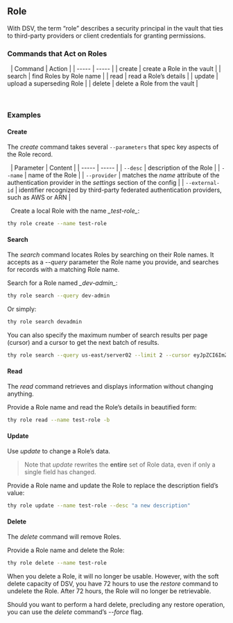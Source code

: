 ﻿[title]: # (Role)
[tags]: # (DevOps Secrets Vault,DSV,)
[priority]: # (1830)

## Role

With DSV, the term “role” describes a security principal in the vault that ties to third-party providers or client credentials for granting permissions.

### Commands that Act on Roles

 
| Command | Action |
| ----- | ----- |
| create | create a Role in the vault |
| search | find Roles by Role name |
| read | read a Role’s details |
| update | upload a superseding Role |
| delete | delete a Role from the vault |

 
### Examples

#### Create

The *create* command takes several `--parameters` that spec key aspects of the Role record.

 
| Parameter | Content |
| ----- | ----- |
| `--desc` | description of the Role |
| `--name` | name of the Role |
| `--provider` | matches the *name* attribute of the authentication provider in the *settings* section of the config |
| `--external-id` | identifier recognized by third-party federated authentication providers, such as AWS or ARN |

 
Create a local Role with the name *\_test-role\_*:

```BASH
thy role create --name test-role
```

#### Search

The *search* command locates Roles by searching on their Role names. It accepts as a *--query* parameter the Role name you provide, and searches for records with a matching Role name.

Search for a Role named *\_dev-admin\_*:

```BASH
thy role search --query dev-admin
```

Or simply:

```BASH
thy role search devadmin
```

You can also specify the maximum number of search results per page (cursor) and a cursor to get the next batch of results.

```BASH
thy role search --query us-east/server02 --limit 2 --cursor eyJpZCI6ImZmZjZjODUxTJ2ZXJzaW9uIjo50IiwidHiJ9
```

#### Read

The *read* command retrieves and displays information without changing anything.

Provide a Role name and read the Role’s details in beautified form:

```BASH
thy role read --name test-role -b
```

#### Update

Use *update* to change a Role’s data.

>Note that *update* rewrites the **entire** set of Role data, even if only a single field has changed.

Provide a Role name and update the Role to replace the description field’s value:

```BASH
thy role update --name test-role --desc "a new description"
```

#### Delete

The *delete* command will remove Roles.

Provide a Role name and delete the Role:

```BASH
thy role delete --name test-role
```

When you delete a Role, it will no longer be usable. However, with the soft delete capacity of DSV, you have 72 hours to use the *restore* command to undelete the Role. After 72 hours, the Role will no longer be retrievable.

Should you want to perform a hard delete, precluding any restore operation, you can use the *delete* command’s *--force* flag.


